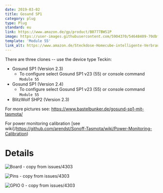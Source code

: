 ```yaml
---
date: 2019-03-02
title: Gosund SP1
category: plug
type: Plug
standard: eu
link: https://www.amazon.de/gp/product/B0777BWS1P
image: https://user-images.githubusercontent.com/5904370/54648409-70dbf280-4aa6-11e9-8429-a784cf2c6750.png
template: 'Module 55' 
link_alt: https://www.amazon.de/Steckdose-Homecube-intelligente-Verbrauchsanzeige-funktioniert/dp/B076Q2LKHG
---
```

There are three clones -- use the device type Teckin:

*    Gosund SP1 (Version 2.3)
     * To configure select Gosund SP1 v23 (55) or console command `Module 55`
*    Gosund SP1 (Version 2.4)
     * To configure select Gosund SP1 v23 (55) or console command `Module 55`
*    BlitzWolf SHP2 (Version 2.3)

For more pictures see: https://www.bastelbunker.de/gosund-sp1-mit-tasmota/

For power monitoring calibration [see wiki]/https://github.com/arendst/Sonoff-Tasmota/wiki/Power-Monitoring-Calibration)

# Details

![Board - copy from issues/4303](https://user-images.githubusercontent.com/644662/48126808-71f04e00-e282-11e8-89d4-603c9ffb8e26.png)

![Pins - copy from issues/4303](https://user-images.githubusercontent.com/644662/48127131-4326a780-e283-11e8-93ef-acc7b94650d2.png)

![GPIO 0 - copy from issues/4303](https://user-images.githubusercontent.com/644662/48127125-3c983000-e283-11e8-8008-aa1c18974413.png)

